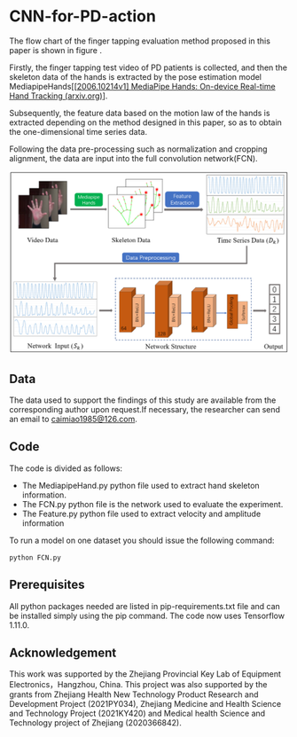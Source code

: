 # CNN-for-PD-action
The flow chart of the finger tapping evaluation method proposed in this paper is shown in figure . 

Firstly, the finger tapping test video of PD patients is collected, and then the skeleton data of the hands is extracted by the pose estimation model MediapipeHands[[[2006.10214v1\] MediaPipe Hands: On-device Real-time Hand Tracking (arxiv.org)](https://arxiv.org/abs/2006.10214v1)]. 

Subsequently, the feature data based on the motion law of the hands is extracted depending on the method designed in this paper, so as to obtain the one-dimensional time series data. 

Following the data pre-processing such as normalization and cropping alignment, the data are input into the full convolution network(FCN).

![flow](flow.PNG)

## Data 

The data used to support the findings of this study are available from the corresponding author upon request.If necessary, the researcher can send an email to [caimiao1985@126.com](mailto:caimiao1985@126.com).

## Code 

The code is divided as follows: 

* The MediapipeHand.py python file used to extract hand skeleton information. 
* The FCN.py  python file is the network used to evaluate the experiment.
* The Feature.py python file used to extract velocity and amplitude information

To run a model on one dataset you should issue the following command: 

```
python FCN.py 
```

## Prerequisites

All python packages needed are listed in pip-requirements.txt  file and can be installed simply using the pip command. 
The code now uses Tensorflow 1.11.0.

## Acknowledgement

This work was supported by the Zhejiang Provincial Key Lab of Equipment Electronics，Hangzhou, China. This project was also supported by the grants from Zhejiang Health New Technology Product Research and Development Project (2021PY034), Zhejiang Medicine and Health Science and Technology Project (2021KY420) and Medical health Science and Technology project of Zhejiang (2020366842).



